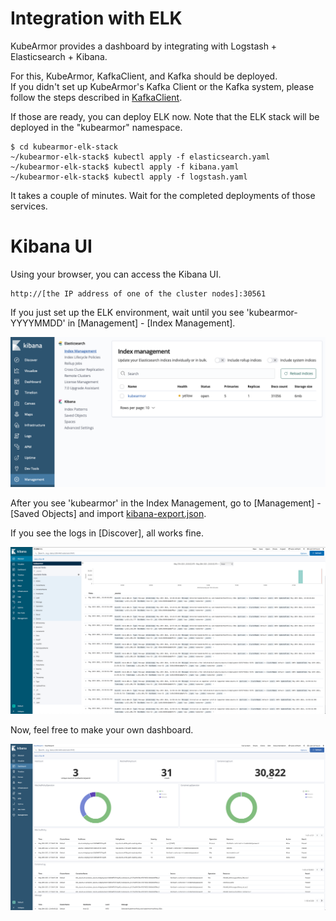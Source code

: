 # Integration with ELK

KubeArmor provides a dashboard by integrating with Logstash + Elasticsearch + Kibana.

For this, KubeArmor, KafkaClient, and Kafka should be deployed.  
If you didn't set up KubeArmor's Kafka Client or the Kafka system, please follow the steps described in [KafkaClient](https://github.com/kubearmor/kubearmor-kafka-client).

If those are ready, you can deploy ELK now. Note that the ELK stack will be deployed in the "kubearmor" namespace.

```
$ cd kubearmor-elk-stack
~/kubearmor-elk-stack$ kubectl apply -f elasticsearch.yaml
~/kubearmor-elk-stack$ kubectl apply -f kibana.yaml
~/kubearmor-elk-stack$ kubectl apply -f logstash.yaml
```

It takes a couple of minutes. Wait for the completed deployments of those services.

# Kibana UI

Using your browser, you can access the Kibana UI.

```
http://[the IP address of one of the cluster nodes]:30561
```

If you just set up the ELK environment, wait until you see 'kubearmor-YYYYMMDD' in [Management] - [Index Management].

![Index Management](./res/kibana_index_management.png)

After you see 'kubearmor' in the Index Management, go to [Management] - [Saved Objects] and import [kibana-export.json](./kibana-export.json).

If you see the logs in [Discover], all works fine.

![Discover](./res/kibana_discover.png)

Now, feel free to make your own dashboard.

![Dashboard](./res/kibana_dashboard.png)
